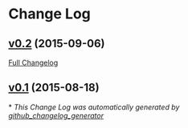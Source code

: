 # Change Log

## [v0.2](https://github.com/czechboy0/hit/tree/v0.2) (2015-09-06)
[Full Changelog](https://github.com/czechboy0/hit/compare/v0.1...v0.2)

## [v0.1](https://github.com/czechboy0/hit/tree/v0.1) (2015-08-18)


\* *This Change Log was automatically generated by [github_changelog_generator](https://github.com/skywinder/Github-Changelog-Generator)*